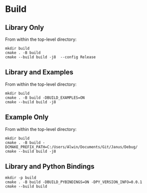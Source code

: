 # Build

## Library Only

From within the top-level directory:

```console
mkdir build
cmake . -B build
cmake --build build -j8  --config Release
```

## Library and Examples

From within the top-level directory:

```console
mkdir build
cmake . -B build -DBUILD_EXAMPLES=ON
cmake --build build -j8
```

## Example Only

From within the top-level directory:

```console
mkdir build
cmake . -B build -DCMAKE_PREFIX_PATH=C:/Users/Alwin/Documents/Git/Janus/Debug/
cmake --build build -j8
```

## Library and Python Bindings

```console
mkdir -p build
cmake . -B build -DBUILD_PYBINDINGS=ON -DPY_VERSION_INFO=0.0.1
cmake --build build
```
